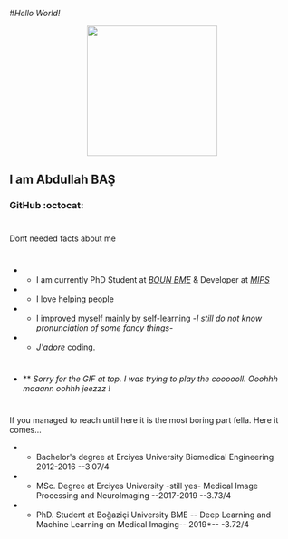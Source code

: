﻿﻿﻿﻿﻿﻿﻿﻿﻿﻿﻿﻿﻿﻿﻿﻿﻿﻿﻿﻿﻿﻿﻿#_Hello World!_ <p align="Center" ><img src="https://media.giphy.com/media/hpQqiwB54dtbH9UoL4/giphy.gif" height="230px" width ="230px"></p>## I am Abdullah BAŞ ###  GitHub :octocat: #Dont needed facts about me#- - I am currently PhD Student at [_BOUN BME_](https://bme.boun.edu.tr) & Developer at [_MIPS_](https://mipsmedical.com)- - I love helping people- - I improved myself mainly by self-learning -_I still do not know pronunciation of some fancy things_-- - [_J'adore_](https://giphy.com/gifs/iJa6kOfJ3qN7a/html5) coding. #- **  _Sorry for the GIF at top. I was trying to play the coooooll. Ooohhh maaann oohhh jeezzz !_#If you managed to reach until here it is the most boring part fella. Here it comes...- - Bachelor's degree at Erciyes University Biomedical Engineering 2012-2016 --3.07/4- - MSc. Degree at Erciyes University -still yes- Medical Image Processing and NeuroImaging --2017-2019 --3.73/4- - PhD. Student at Boğaziçi University BME -- Deep Learning and Machine Learning on Medical Imaging-- 2019*-- -3.72/4